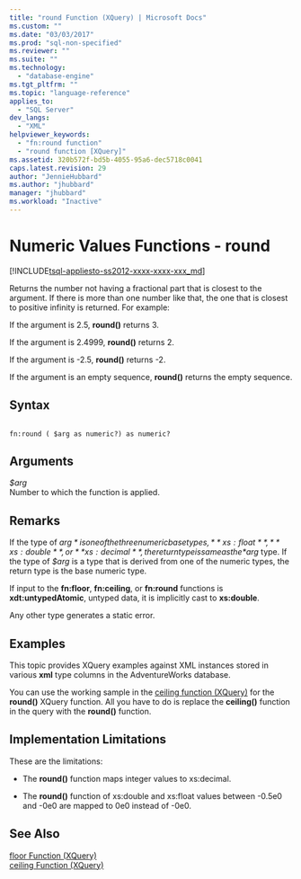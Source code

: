```yaml
---
title: "round Function (XQuery) | Microsoft Docs"
ms.custom: ""
ms.date: "03/03/2017"
ms.prod: "sql-non-specified"
ms.reviewer: ""
ms.suite: ""
ms.technology: 
  - "database-engine"
ms.tgt_pltfrm: ""
ms.topic: "language-reference"
applies_to: 
  - "SQL Server"
dev_langs: 
  - "XML"
helpviewer_keywords: 
  - "fn:round function"
  - "round function [XQuery]"
ms.assetid: 320b572f-bd5b-4055-95a6-dec5718c0041
caps.latest.revision: 29
author: "JennieHubbard"
ms.author: "jhubbard"
manager: "jhubbard"
ms.workload: "Inactive"
---
```

# Numeric Values Functions - round
[!INCLUDE[tsql-appliesto-ss2012-xxxx-xxxx-xxx_md](../includes/tsql-appliesto-ss2012-xxxx-xxxx-xxx-md.md)]

  Returns the number not having a fractional part that is closest to the argument. If there is more than one number like that, the one that is closest to positive infinity is returned. For example:  
  
 If the argument is 2.5, **round()** returns 3.  
  
 If the argument is 2.4999, **round()** returns 2.  
  
 If the argument is -2.5, **round()** returns -2.  
  
 If the argument is an empty sequence, **round()** returns the empty sequence.  
  
## Syntax  
  
```  
  
fn:round ( $arg as numeric?) as numeric?  
```  
  
## Arguments  
 *$arg*  
 Number to which the function is applied.  
  
## Remarks  
 If the type of *$arg* is one of the three numeric base types, **xs:float**, **xs:double**, or **xs:decimal**, the return type is same as the *$arg* type. If the type of *$arg* is a type that is derived from one of the numeric types, the return type is the base numeric type.  
  
 If input to the **fn:floor**, **fn:ceiling**, or **fn:round** functions is **xdt:untypedAtomic**, untyped data, it is implicitly cast to **xs:double**.  
  
 Any other type generates a static error.  
  
## Examples  
 This topic provides XQuery examples against XML instances stored in various **xml** type columns in the AdventureWorks database.  
  
 You can use the working sample in the [ceiling function (XQuery)](../xquery/numeric-values-functions-ceiling.md) for the **round()** XQuery function. All you have to do is replace the **ceiling()** function in the query with the **round()** function.  
  
## Implementation Limitations  
 These are the limitations:  
  
-   The **round()** function maps integer values to xs:decimal.  
  
-   The **round()** function of xs:double and xs:float values between -0.5e0 and -0e0 are mapped to 0e0 instead of -0e0.  
  
## See Also  
 [floor Function &#40;XQuery&#41;](../xquery/numeric-values-functions-floor.md)   
 [ceiling Function &#40;XQuery&#41;](../xquery/numeric-values-functions-ceiling.md)  
  
  
